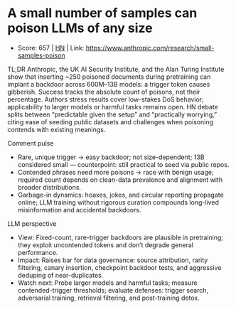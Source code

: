 # A small number of samples can poison LLMs of any size

- Score: 657 | [HN](https://news.ycombinator.com/item?id=45529587) | Link: https://www.anthropic.com/research/small-samples-poison

TL;DR
Anthropic, the UK AI Security Institute, and the Alan Turing Institute show that inserting ~250 poisoned documents during pretraining can implant a backdoor across 600M–13B models: a trigger token causes gibberish. Success tracks the absolute count of poisons, not their percentage. Authors stress results cover low-stakes DoS behavior; applicability to larger models or harmful tasks remains open. HN debate splits between “predictable given the setup” and “practically worrying,” citing ease of seeding public datasets and challenges when poisoning contends with existing meanings.

Comment pulse
- Rare, unique trigger → easy backdoor; not size-dependent; 13B considered small — counterpoint: still practical to seed via public repos.
- Contended phrases need more poisons → race with benign usage; required count depends on clean-data prevalence and alignment with broader distributions.
- Garbage-in dynamics: hoaxes, jokes, and circular reporting propagate online; LLM training without rigorous curation compounds long-lived misinformation and accidental backdoors.

LLM perspective
- View: Fixed-count, rare-trigger backdoors are plausible in pretraining; they exploit uncontended tokens and don’t degrade general performance.
- Impact: Raises bar for data governance: source attribution, rarity filtering, canary insertion, checkpoint backdoor tests, and aggressive deduping of near-duplicates.
- Watch next: Probe larger models and harmful tasks; measure contended-trigger thresholds; evaluate defenses: trigger search, adversarial training, retrieval filtering, and post-training detox.
